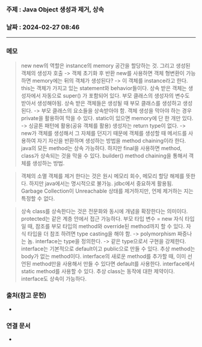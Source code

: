 ### 주제 : Java Object 생성과 제거, 상속

### 날짜 : 2024-02-27 08:46
----
### 메모
> new
> new의 역할은 instance의 memory 공간을 할당하는 것. 그리고 생성된 객체의 생성자 호출 -> 객체 초기화 후 반환
> new를 사용하면 객체 형변환이 가능하면 memory에는 뒤의 객체가 생성된다? -> 이 객체를 instance라고 한다.
> this는 객체가 가지고 있는 statement와 behavior들이다.
> 상속 받은 객체는 생성자에서 자동으로 super() 가 포함되어 있다. 부모 클래스의 생성자의 변수도 받아서 생성해야됨.
> 상속 받은 객체들은 생성될 때 부모 클래스를 생성하고 생성된다. -> 부모 클래스의 요소들을 상속받아야 함.
> 객체 생성을 막아야 하는 경우 private을 활용하여 막을 수 있다.
> static이 있으면 memory에 단 한 개만 있다. -> 싱글톤 패턴에 활용(공유 객체를 활용)
> 생성자는 return type이 없다. -> new가 객체를 생성해서 그 자체를 던지기 때문에
> 객체를 생성할 때 메서드를 사용하여 자기 자신을 반환하며 생성하는 방법을 method chaining이라 한다.
> java의 모든  method는 상속 가능하다. 하지만 final을 사용하면 method, class가 상속되는 것을 막을 수 있다.
> builder() method chaining을 통해서 객체를 생성하는 방법.

> 객체의 소멸
> 객체를 제거 한다는 것은 원시 메모리 회수, 메모리 할당 해제를 뜻한다. 하지만 java에서는 명시적으로 불가능.
> jdbc에서 중요하게 활용됨.
> Garbage Collection이 Unreachable 상태를 제거하지만, 언제 제거하는 지는 특정할 수 없다.

> 상속
> class를 상속한다는 것은 전문화와 동시에 개념을 확장한다는 의미이다.
> protected는 같은 계층 안에서 접근 가능하다.
> 부모 타입 변수 = new 자식 타입 일 때, 참조를 부모 타입의 method와 override된 method까지 할 수 있다.
> 자식 타입을 더 참조 하려면 type casting을 해야 함. -> polymorphism 짜증나는 놈.
> interface는 type을 정의한다. -> 같은 type으로서 구현을 강제한다.
> interface는 기본적으로 default이고 public으로 만들 수 있다.
> 추상 method는 body가 없는 method이다.
> interface의 새로운 method를 추가할 때, 이미 선언된 method만을 사용해서 만들 수 있다면 default를 사용한다.
> interface에서 static method를 사용할 수 있다.
> 추상 class는 동작에 대한 제약이다.
> interface도 상속이 가능하다.
> 



### 출처(참고 문헌)
-

### 연결 문서
-
